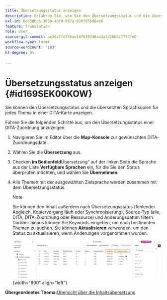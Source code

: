 ```yaml
---
title: Übersetzungsstatus anzeigen
description: Erfahren Sie, wie Sie den Übersetzungsstatus und die übersetzten Sprachkopien für jedes Thema in einer DITA-Karte in AEM Guides anzeigen.
exl-id: 6ed30bc6-3030-40fd-987a-928fd5b06ee6
feature: Translation
role: User
source-git-commit: ae36a7fdff6ae147619340aa3a3d2bb6c7774fe0
workflow-type: tm+mt
source-wordcount: '183'
ht-degree: 0%

---
```


# Übersetzungsstatus anzeigen {#id169SEK00KOW}

Sie können den Übersetzungsstatus und die übersetzten Sprachkopien für jedes Thema in einer DITA-Karte anzeigen.

Führen Sie die folgenden Schritte aus, um den Übersetzungsstatus einer DITA-Zuordnung anzuzeigen:

1. Navigieren Sie im Editor über die **Map-Konsole** zur gewünschten DITA-Zuordnungsdatei.
1. Wählen Sie die **Übersetzung** aus.
1. Checken **im Bedienfeld**&#x200B;Übersetzung“ auf der linken Seite die Sprache aus der Liste **Verfügbare Sprachen** ein, für die Sie den Status überprüfen möchten, und wählen Sie **Übernehmen**.
1. Alle Themen mit der ausgewählten Zielsprache werden zusammen mit dem   Übersetzungsstatus.

   >[!NOTE]
   >
   > Sie können den Inhalt außerdem nach Übersetzungsstatus \(fehlender Abgleich, Kopiervorgang läuft oder Synchronisierung\), Source-Typ \(alle, DITA, DITA-Zuordnung oder Ressource\) und Änderungsdatum filtern. Darüber hinaus können Sie Keywords eingeben, um nach bestimmten Themen zu suchen. Sie können **Aktualisieren** verwenden, um den Status zu aktualisieren, wenn Änderungen vorgenommen wurden.

   ![](images/translation-status-new.png){width="800" align="left"}

**Übergeordnetes Thema:**[&#x200B;Übersicht über die Inhaltsübersetzung](translation.md)
